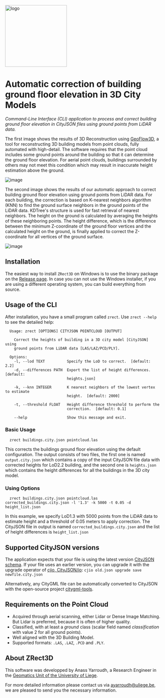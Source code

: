 <img src="https://user-images.githubusercontent.com/72500344/210864557-4078754f-86c1-4e7c-b291-73223bdf4e4d.png" alt="logo" width="200"/>

# Automatic correction of building ground floor elevation in 3D City Models
*Command-Line Interface (CLI) application to process and correct building ground floor elevation in CityJSON files using ground points from LiDAR data.*

The first image shows the results of 3D Reconstruction using [GeoFlow3D](https://github.com/geoflow3d/geoflow-bundle), a tool for reconstructing 3D building models from point clouds, fully automated with high-detail. The software requires that the point cloud includes some ground points around the building so that it can determine the ground floor elevation. For aerial point clouds, buildings surrounded by others may not meet this condition which may result in inaccurate height estimation above the ground.

![image](https://user-images.githubusercontent.com/72500344/210857587-52af1135-eb92-4682-acd7-6499096a292f.png)

The second image shows the results of our automatic approach to correct building ground floor elevation using ground points from LiDAR data. For each building, the correction is based on K-nearest neighbors algorithm (KNN) to find the ground surface neighbors in the ground points of the LiDAR data. KDTree's structure is used for fast retrieval of nearest neighbors. The height on the ground is calculated by averaging the heights of these neighboring points. The height difference, which is the difference between the minimum Z-coordinate of the ground floor vertices and the calculated height on the ground, is finally applied to correct the Z-coordinate for all vertices of the ground surface.

![image](https://user-images.githubusercontent.com/72500344/210857677-d50e6768-cb15-4640-bcd3-c1445b61b15a.png)

## Installation

The easiest way to install <code>ZRect3D</code> on Windows is to use the binary package on the [Release page](). In case you can not use the Windows installer, if you are using a different operating system, you can build everything from source.

## Usage of the CLI
After installation, you have a small program called <code>zrect</code>. Use <code>zrect --help</code> to see the detailed help:

```
  Usage: zrect [OPTIONS] CITYJSON POINTCLOUD [OUTPUT]

    Correct the heights of building in a 3D city model [CityJSON] using
    ground points from LiDAR data [LAS/LAZ/PCD/PLY].

  Options:
    -l, --lod TEXT          Specify the LoD to correct.  [default: 2.2]
    -d, --differences PATH  Export the list of height differences.  [default:
                            heights.json]

    -k, --knn INTEGER       K nearest neighbors of the lowest vertex to estimate
                            height.  [default: 2000]

    -t, --threshold FLOAT   Height difference threshold to perform the
                            correction.  [default: 0.1]

    --help                  Show this message and exit.
```

### Basic Usage

```
  zrect buildings.city.json pointcloud.las
```

This corrects the buildings ground floor elevation using the default configuration. The output consists of two files, the first one is named <code>output.city.json</code> which contains a copy of the input CityJSON file data with corrected heights for LoD2.2 building, and the second one is <code>heights.json</code> which contains the height differences for all the buildings in the 3D city model.

### Using Options

```
  zrect buildings.city.json pointcloud.las corrected_buildings.city.json -l '1.3' -k 5000 -t 0.05 -d height_list.json
```

In this example, we specify LoD1.3 with 5000 points from the LiDAR data to estimate height and a threshold of 0.05 meters to apply correction. The CityJSON file in output is named <code>corrected_buildings.city.json</code> and the list of height differences is <code>height_list.json</code>

## Supported CityJSON versions

The application expects that your file is using the latest version [CityJSON schema](https://www.cityjson.org/specs/1.1.3/). If your file uses an earlier version, you can upgrade it with the upgrade operator of [cjio, CityJSON/io](https://github.com/cityjson/cjio): <code>cjio old.json upgrade save newfile.city.json</code>

Alternatively, any CityGML file can be automatically converted to CityJSON with the open-source project [citygml-tools](https://github.com/citygml4j/citygml-tools).

## Requirements on the Point Cloud

* Acquired through aerial scanning, either Lidar or Dense Image Matching. But Lidar is preferred, because it is often of higher quality.
* Classified, with at least a *ground* class (scalar field named *classification* with value 2 for all ground points).
* Well aligned with the 3D Building Model.
* Supported formats: <code>.LAS</code>, <code>.LAZ</code>, <code>.PCD</code> and <code>.PLY</code>.

## About ZRect3D

This software was developped by Anass Yarroudh, a Research Engineer in the [Geomatics Unit of the University of Liege](http://geomatics.ulg.ac.be/fr/home.php).

For more detailed information please contact us via <ayarroudh@uliege.be>, we are pleased to send you the necessary information.
